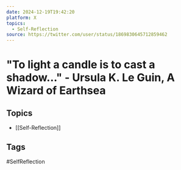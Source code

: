 ```yaml
---
date: 2024-12-19T19:42:20
platform: X
topics:
  - Self-Reflection
source: https://twitter.com/user/status/1869830645712859462
---
```

# "To light a candle is to cast a shadow..." - Ursula K. Le Guin, A Wizard of Earthsea

## Topics
- [[Self-Reflection]]

## Tags
#SelfReflection